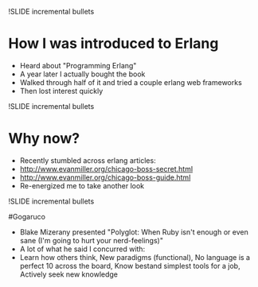 !SLIDE incremental bullets

# How I was introduced to Erlang

* Heard about "Programming Erlang"
* A year later I actually bought the book
* Walked through half of it and tried a couple erlang web frameworks
* Then lost interest quickly

!SLIDE incremental bullets

# Why now?

* Recently stumbled across erlang articles: 
* http://www.evanmiller.org/chicago-boss-secret.html
* http://www.evanmiller.org/chicago-boss-guide.html
* Re-energized me to take another look


!SLIDE incremental bullets

#Gogaruco

* Blake Mizerany presented "Polyglot: When Ruby isn't enough or even sane (I'm going to hurt your nerd-feelings)"
* A lot of what he said I concurred with:
* Learn how others think, New paradigms (functional), No language is a perfect 10 across the board, Know bestand simplest tools for a job, Actively seek new knowledge
